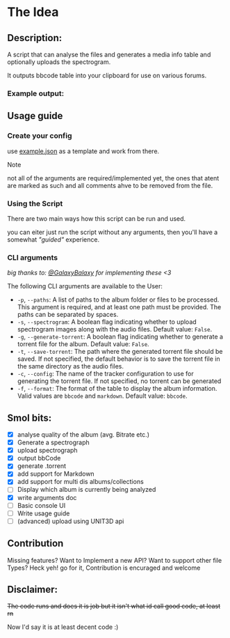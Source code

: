 # The Idea

## Description:

A script that can analyse the files and generates a media info table and optionally uploads the spectrogram.

It outputs bbcode table into your clipboard for use on various forums.

### Example output:

## Usage guide

### Create your config

use [example.json](conf/example.json) as a template and work from there.

> [!NOTE]
> not all of the arguments are required/implemented yet, the ones that atent are marked as such and all comments ahve to be removed from the file. 

### Using the Script

There are two main ways how this script can be run and used.

you can eiter just run the script without any arguments, then you'll have a somewhat *"guided"* experience.

### CLI arguments

*big thanks to: [@GalaxyBalaxy](https://github.com/GalaxyBalaxy) for implementing these <3*

The following CLI arguments are available to the User:

- `-p`, `--paths`: A list of paths to the album folder or files to be processed. This argument is required, and at least one path must be provided. The paths can be separated by spaces.
- `-s`, `--spectrogram`: A boolean flag indicating whether to upload spectrogram images along with the audio files.
  Default value: `False`.
- `-g`, `--generate-torrent`: A boolean flag indicating whether to generate a torrent file for the album.
  Default value: `False`.
- `-t`, `--save-torrent`: The path where the generated torrent file should be saved. If not specified, the default behavior is to save the torrent file in the same directory as the audio files.
- `-c`, `--config`: The name of the tracker configuration to use for generating the torrent file. If not specified, no torrent can be generated
- `-f`, `--format`: The format of the table to display the album information. Valid values are `bbcode` and `markdown`.
  Default value: `bbcode`.

## Smol bits:

- [x] analyse quality of the album (avg. Bitrate etc.)
- [x] Generate a spectrograph
- [x] upload spectrograph
- [x] output bbCode
- [x] generate .torrent
- [x] add support for Markdown
- [x] add support for multi dis albums/collections
- [ ] Display which album is currently being analyzed
- [x] write arguments doc
- [ ] Basic console UI
- [ ] Write usage guide
- [ ] (advanced) upload using UNIT3D api

## Contribution

Missing features? Want to Implement a new API? Want to support other file Types?
Heck yeh! go for it, Contribution is encuraged and welcome

## Disclaimer:

~~The code runs and does it is job but it isn't what id call good code, at least rn~~

Now I'd say it is at least decent code :)
